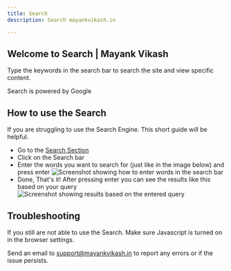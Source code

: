 ```yaml
---
title: Search 
description: Search mayankvikash.in

--- 
```


## Welcome to Search | Mayank Vikash 

Type the keywords in the search bar to search the site and view specific content.

Search is powered by Google

<script async src="https://cse.google.com/cse.js?cx=e354a11b530434861">
</script>
<div class="gcse-search"></div>

## How to use the Search 

If you are struggling to use the Search Engine. This short guide will be helpful.

- Go to the [Search Section](https://mayankvikash.in/search/) 
- Click on the Search bar
- Enter the words you want to search for (just like in the image below) and press enter 
![Screenshot showing how to enter words in the search bar](https://mayankvikash.in/posts/Introducing-Search-for-mayankvikash-in/Screenshot_20230115-184914_Chrome.jpg)
- Done, That's it! After pressing enter you can see the results like this based on your query 
![Screenshot showing results based on the entered query](https://mayankvikash.in/posts/Introducing-Search-for-mayankvikash-in/Screenshot_20230115-185430_Chrome.jpg)

## Troubleshooting 

If you still are not able to use the Search. Make sure Javascript is turned on in the browser settings. 

Send an email to support@mayankvikash.in to report any errors or if the issue persists.

